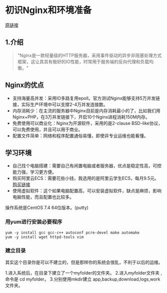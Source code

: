 # 初识Nginx和环境准备

[原链接](https://jspang.com/post/nginx.html#toc-096)

## 1.介绍

> "Nginx是一款轻量级的HTTP服务器，采用事件驱动的异步非阻塞处理方式框架，这让其具有极好的IO性能，时常用于服务端的反向代理和负载均衡。"

## Nginx的优点

+ 支持海量高并发：采用IO多路复用epoll。官方测试Nginx能够支持5万并发链接，实际生产环境中可以支撑2-4万并发连接数。
+ 内存消耗少：在主流的服务器中Nginx目前是内存消耗最小的了，比如我们用Nginx+PHP，在3万并发链接下，开启10个Nginx进程消耗150M内存。
+ 免费使用可以商业化：Nginx为开源软件，采用的是2-clause BSD-like协议，可以免费使用，并且可以用于商业。
+ 配置文件简单：网络和程序配置通俗易懂，即使非专业运维也能看懂。

## 学习环境

+ 自己找个电脑搭建：需要自己有闲置电脑或者服务器，优点是稳定性高，可控能力强，学习更方便。
+ 购买阿里云ECS：需要花些小钱，我选用的是阿里云学生ECS，每月9.5元。 [购买链接](https://promotion.aliyun.com/ntms/act/campus2018.html)
+ 使用虚拟软件：这个如果电脑配置高，可以安装虚拟软件，缺点是麻烦，影响电脑性能，而且配置也比较多。

操作系统是CentOS 7.4 64位版本。(putty)

### 用yum进行安装必要程序

```(shell)
yum -y install gcc gcc-c++ autoconf pcre-devel make automake
yum -y install wget httpd-tools vim
```

### 建立目录

其实这个目录你是可以不建立的，但是那样你的系统会很乱，不利于以后的运维。

1.进入系统后，在目录下建立了一个myfolder的文件夹。
2.进入myfolder文件夹 ,命令是 cd myfolder。
3.分别使用mkdir建立 app,backup,download,logs,work文件夹。
